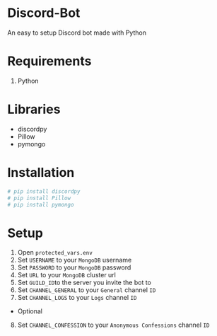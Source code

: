 # Discord-Bot
An easy to setup Discord bot made with Python

# Requirements 
1. Python

# Libraries 
- discordpy 
- Pillow 
- pymongo

# Installation 
```py
# pip install discordpy 
# pip install Pillow
# pip install pymongo 
```

# Setup
1. Open `protected_vars.env`
2. Set `USERNAME` to your `MongoDB` username 
3. Set `PASSWORD` to your `MongoDB` password
4. Set `URL` to your `MongoDB` cluster url 
5. Set `GUILD_ID`to the server you invite the bot to 
6. Set `CHANNEL_GENERAL` to your `General` channel `ID`
7. Set `CHANNEL_LOGS` to your `Logs` channel `ID` 
- Optional 
8. Set `CHANNEL_CONFESSION` to your `Anonymous Confessions` channel `ID`





